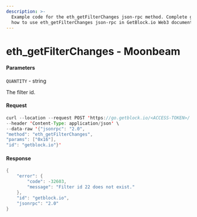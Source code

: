 ```yaml
---
description: >-
  Example code for the eth_getFilterChanges json-rpc method. Сomplete guide on
  how to use eth_getFilterChanges json-rpc in GetBlock.io Web3 documentation.
---
```


# eth\_getFilterChanges - Moonbeam

#### Parameters

`QUANTITY` - string

The filter id.

#### Request

```java
curl --location --request POST 'https://go.getblock.io/<ACCESS-TOKEN>/' \
--header 'Content-Type: application/json' \ 
--data-raw '{"jsonrpc": "2.0",
"method": "eth_getFilterChanges",
"params": ["0x16"],
"id": "getblock.io"}'
```

#### Response

```java
{
    "error": {
        "code": -32603,
        "message": "Filter id 22 does not exist."
    },
    "id": "getblock.io",
    "jsonrpc": "2.0"
}
```
